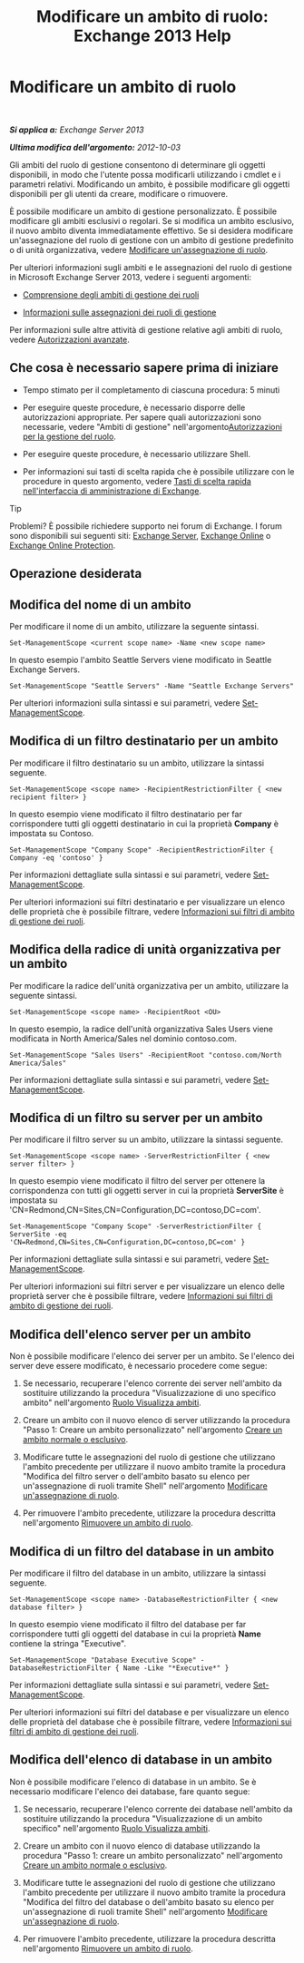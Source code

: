 ﻿---
title: 'Modificare un ambito di ruolo: Exchange 2013 Help'
TOCTitle: Modificare un ambito di ruolo
ms:assetid: 9180e1e0-c352-4ccd-8da6-885a2e309867
ms:mtpsurl: https://technet.microsoft.com/it-it/library/Dd298145(v=EXCHG.150)
ms:contentKeyID: 50481205
ms.date: 05/22/2018
mtps_version: v=EXCHG.150
ms.translationtype: MT
---

# Modificare un ambito di ruolo

 

_**Si applica a:** Exchange Server 2013_

_**Ultima modifica dell'argomento:** 2012-10-03_

Gli ambiti del ruolo di gestione consentono di determinare gli oggetti disponibili, in modo che l'utente possa modificarli utilizzando i cmdlet e i parametri relativi. Modificando un ambito, è possibile modificare gli oggetti disponibili per gli utenti da creare, modificare o rimuovere.

È possibile modificare un ambito di gestione personalizzato. È possibile modificare gli ambiti esclusivi o regolari. Se si modifica un ambito esclusivo, il nuovo ambito diventa immediatamente effettivo. Se si desidera modificare un'assegnazione del ruolo di gestione con un ambito di gestione predefinito o di unità organizzativa, vedere [Modificare un'assegnazione di ruolo](change-a-role-assignment-exchange-2013-help.md).

Per ulteriori informazioni sugli ambiti e le assegnazioni del ruolo di gestione in Microsoft Exchange Server 2013, vedere i seguenti argomenti:

  - [Comprensione degli ambiti di gestione dei ruoli](understanding-management-role-scopes-exchange-2013-help.md)

  - [Informazioni sulle assegnazioni dei ruoli di gestione](understanding-management-role-assignments-exchange-2013-help.md)

Per informazioni sulle altre attività di gestione relative agli ambiti di ruolo, vedere [Autorizzazioni avanzate](advanced-permissions-exchange-2013-help.md).

## Che cosa è necessario sapere prima di iniziare

  - Tempo stimato per il completamento di ciascuna procedura: 5 minuti

  - Per eseguire queste procedure, è necessario disporre delle autorizzazioni appropriate. Per sapere quali autorizzazioni sono necessarie, vedere "Ambiti di gestione" nell'argomento[Autorizzazioni per la gestione del ruolo](role-management-permissions-exchange-2013-help.md).

  - Per eseguire queste procedure, è necessario utilizzare Shell.

  - Per informazioni sui tasti di scelta rapida che è possibile utilizzare con le procedure in questo argomento, vedere [Tasti di scelta rapida nell'interfaccia di amministrazione di Exchange](keyboard-shortcuts-in-the-exchange-admin-center-exchange-online-protection-help.md).


> [!TIP]
> Problemi? È possibile richiedere supporto nei forum di Exchange. I forum sono disponibili sui seguenti siti: <A href="https://go.microsoft.com/fwlink/p/?linkid=60612">Exchange Server</A>, <A href="https://go.microsoft.com/fwlink/p/?linkid=267542">Exchange Online</A> o <A href="https://go.microsoft.com/fwlink/p/?linkid=285351">Exchange Online Protection</A>.



## Operazione desiderata

## Modifica del nome di un ambito

Per modificare il nome di un ambito, utilizzare la seguente sintassi.

    Set-ManagementScope <current scope name> -Name <new scope name>

In questo esempio l'ambito Seattle Servers viene modificato in Seattle Exchange Servers.

    Set-ManagementScope "Seattle Servers" -Name "Seattle Exchange Servers"

Per ulteriori informazioni sulla sintassi e sui parametri, vedere [Set-ManagementScope](https://technet.microsoft.com/it-it/library/dd297996\(v=exchg.150\)).

## Modifica di un filtro destinatario per un ambito

Per modificare il filtro destinatario su un ambito, utilizzare la sintassi seguente.

    Set-ManagementScope <scope name> -RecipientRestrictionFilter { <new recipient filter> }

In questo esempio viene modificato il filtro destinatario per far corrispondere tutti gli oggetti destinatario in cui la proprietà **Company** è impostata su Contoso.

    Set-ManagementScope "Company Scope" -RecipientRestrictionFilter { Company -eq 'contoso' }

Per informazioni dettagliate sulla sintassi e sui parametri, vedere [Set-ManagementScope](https://technet.microsoft.com/it-it/library/dd297996\(v=exchg.150\)).

Per ulteriori informazioni sui filtri destinatario e per visualizzare un elenco delle proprietà che è possibile filtrare, vedere [Informazioni sui filtri di ambito di gestione dei ruoli](understanding-management-role-scope-filters-exchange-2013-help.md).

## Modifica della radice di unità organizzativa per un ambito

Per modificare la radice dell'unità organizzativa per un ambito, utilizzare la seguente sintassi.

    Set-ManagementScope <scope name> -RecipientRoot <OU>

In questo esempio, la radice dell'unità organizzativa Sales Users viene modificata in North America/Sales nel dominio contoso.com.

    Set-ManagementScope "Sales Users" -RecipientRoot "contoso.com/North America/Sales"

Per informazioni dettagliate sulla sintassi e sui parametri, vedere [Set-ManagementScope](https://technet.microsoft.com/it-it/library/dd297996\(v=exchg.150\)).

## Modifica di un filtro su server per un ambito

Per modificare il filtro server su un ambito, utilizzare la sintassi seguente.

    Set-ManagementScope <scope name> -ServerRestrictionFilter { <new server filter> }

In questo esempio viene modificato il filtro del server per ottenere la corrispondenza con tutti gli oggetti server in cui la proprietà **ServerSite** è impostata su 'CN=Redmond,CN=Sites,CN=Configuration,DC=contoso,DC=com'.

    Set-ManagementScope "Company Scope" -ServerRestrictionFilter { ServerSite -eq 'CN=Redmond,CN=Sites,CN=Configuration,DC=contoso,DC=com' }

Per informazioni dettagliate sulla sintassi e sui parametri, vedere [Set-ManagementScope](https://technet.microsoft.com/it-it/library/dd297996\(v=exchg.150\)).

Per ulteriori informazioni sui filtri server e per visualizzare un elenco delle proprietà server che è possibile filtrare, vedere [Informazioni sui filtri di ambito di gestione dei ruoli](understanding-management-role-scope-filters-exchange-2013-help.md).

## Modifica dell'elenco server per un ambito

Non è possibile modificare l'elenco dei server per un ambito. Se l'elenco dei server deve essere modificato, è necessario procedere come segue:

1.  Se necessario, recuperare l'elenco corrente dei server nell'ambito da sostituire utilizzando la procedura "Visualizzazione di uno specifico ambito" nell'argomento [Ruolo Visualizza ambiti](view-role-scopes-exchange-2013-help.md).

2.  Creare un ambito con il nuovo elenco di server utilizzando la procedura "Passo 1: Creare un ambito personalizzato" nell'argomento [Creare un ambito normale o esclusivo](create-a-regular-or-exclusive-scope-exchange-2013-help.md).

3.  Modificare tutte le assegnazioni del ruolo di gestione che utilizzano l'ambito precedente per utilizzare il nuovo ambito tramite la procedura "Modifica del filtro server o dell'ambito basato su elenco per un'assegnazione di ruoli tramite Shell" nell'argomento [Modificare un'assegnazione di ruolo](change-a-role-assignment-exchange-2013-help.md).

4.  Per rimuovere l'ambito precedente, utilizzare la procedura descritta nell'argomento [Rimuovere un ambito di ruolo](remove-a-role-scope-exchange-2013-help.md).

## Modifica di un filtro del database in un ambito

Per modificare il filtro del database in un ambito, utilizzare la sintassi seguente.

    Set-ManagementScope <scope name> -DatabaseRestrictionFilter { <new database filter> }

In questo esempio viene modificato il filtro del database per far corrispondere tutti gli oggetti del database in cui la proprietà **Name** contiene la stringa "Executive".

    Set-ManagementScope "Database Executive Scope" -DatabaseRestrictionFilter { Name -Like "*Executive*" }

Per informazioni dettagliate sulla sintassi e sui parametri, vedere [Set-ManagementScope](https://technet.microsoft.com/it-it/library/dd297996\(v=exchg.150\)).

Per ulteriori informazioni sui filtri del database e per visualizzare un elenco delle proprietà del database che è possibile filtrare, vedere [Informazioni sui filtri di ambito di gestione dei ruoli](understanding-management-role-scope-filters-exchange-2013-help.md).

## Modifica dell'elenco di database in un ambito

Non è possibile modificare l'elenco di database in un ambito. Se è necessario modificare l'elenco dei database, fare quanto segue:

1.  Se necessario, recuperare l'elenco corrente dei database nell'ambito da sostituire utilizzando la procedura "Visualizzazione di un ambito specifico" nell'argomento [Ruolo Visualizza ambiti](view-role-scopes-exchange-2013-help.md).

2.  Creare un ambito con il nuovo elenco di database utilizzando la procedura "Passo 1: creare un ambito personalizzato" nell'argomento [Creare un ambito normale o esclusivo](create-a-regular-or-exclusive-scope-exchange-2013-help.md).

3.  Modificare tutte le assegnazioni del ruolo di gestione che utilizzano l'ambito precedente per utilizzare il nuovo ambito tramite la procedura "Modifica del filtro del database o dell'ambito basato su elenco per un'assegnazione di ruoli tramite Shell" nell'argomento [Modificare un'assegnazione di ruolo](change-a-role-assignment-exchange-2013-help.md).

4.  Per rimuovere l'ambito precedente, utilizzare la procedura descritta nell'argomento [Rimuovere un ambito di ruolo](remove-a-role-scope-exchange-2013-help.md).

